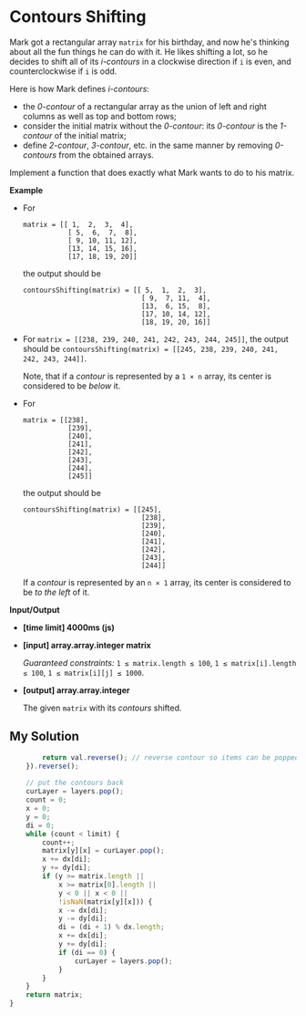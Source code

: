 # Contours Shifting
﻿Mark got a rectangular array `matrix` for his birthday, and now he's thinking about all the fun things he can do with it. He likes shifting a lot, so he decides to shift all of its _i-contours_ in a clockwise direction if `i` is even, and counterclockwise if `i` is odd.

Here is how Mark defines _i-contours_:

*   the _0-contour_ of a rectangular array as the union of left and right columns as well as top and bottom rows;
*   consider the initial matrix without the _0-contour_: its _0-contour_ is the _1-contour_ of the initial matrix;
*   define _2-contour_, _3-contour_, etc. in the same manner by removing _0-contours_ from the obtained arrays.

Implement a function that does exactly what Mark wants to do to his matrix.

**Example**

*   For

    ```
    matrix = [[ 1,  2,  3,  4],
               [ 5,  6,  7,  8],
               [ 9, 10, 11, 12],
               [13, 14, 15, 16],
               [17, 18, 19, 20]]

    ```

    the output should be

    ```
    contoursShifting(matrix) = [[ 5,  1,  2,  3],
                                 [ 9,  7, 11,  4],
                                 [13,  6, 15,  8],
                                 [17, 10, 14, 12],
                                 [18, 19, 20, 16]]

    ```

*   For `matrix = [[238, 239, 240, 241, 242, 243, 244, 245]]`,
    the output should be
    `contoursShifting(matrix) = [[245, 238, 239, 240, 241, 242, 243, 244]]`.

    Note, that if a _contour_ is represented by a `1 × n` array, its center is considered to be _below_ it.

*   For

    ```
    matrix = [[238],
               [239],
               [240],
               [241],
               [242],
               [243],
               [244],
               [245]]

    ```

    the output should be

    ```
    contoursShifting(matrix) = [[245],
                                 [238],
                                 [239],
                                 [240],
                                 [241],
                                 [242],
                                 [243],
                                 [244]]

    ```

    If a _contour_ is represented by an `n × 1` array, its center is considered to be _to the left_ of it.

**Input/Output**

*   **[time limit] 4000ms (js)**

*   **[input] array.array.integer matrix**

    _Guaranteed constraints:_
    `1 ≤ matrix.length ≤ 100`,
    `1 ≤ matrix[i].length ≤ 100`,
    `1 ≤ matrix[i][j] ≤ 1000`.

*   **[output] array.array.integer**

    The given `matrix` with its _contours_ shifted.


## My Solution
```javascript
﻿        return val.reverse(); // reverse contour so items can be popped out
    }).reverse();
    
    // put the contours back
    curLayer = layers.pop();
    count = 0;
    x = 0;
    y = 0;
    di = 0;
    while (count < limit) {
        count++;
        matrix[y][x] = curLayer.pop();
        x += dx[di];
        y += dy[di];
        if (y >= matrix.length ||
            x >= matrix[0].length ||
            y < 0 || x < 0 ||
            !isNaN(matrix[y][x])) {
            x -= dx[di];
            y -= dy[di];
            di = (di + 1) % dx.length;
            x += dx[di];
            y += dy[di];
            if (di == 0) {
                curLayer = layers.pop();
            }
        }
    }
    return matrix;
}
​
```
